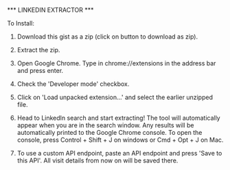 *** LINKEDIN EXTRACTOR ***

To Install:

1) Download this gist as a zip (click on button to download as zip).

2) Extract the zip.

3) Open Google Chrome. Type in chrome://extensions in the address bar and press enter.

4) Check the 'Developer mode' checkbox.

5) Click on 'Load unpacked extension...' and select the earlier unzipped file. 

6) Head to LinkedIn search and start extracting! The tool will automatically appear when you are in the search window. Any results will be automatically printed to the Google Chrome console. To open the console, press Control + Shift + J on windows or Cmd + Opt + J on Mac.

7) To use a custom API endpoint, paste an API endpoint and press 'Save to this API'. All visit details from now on will be saved there.
